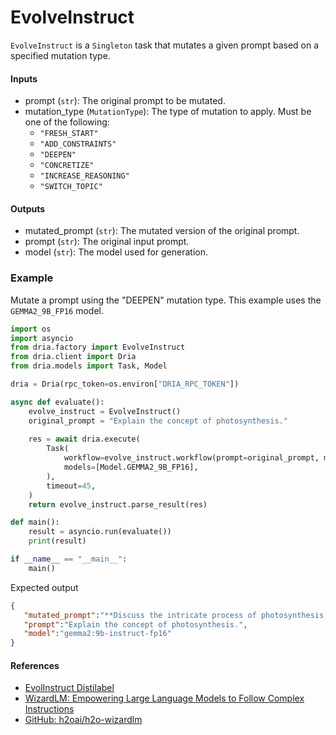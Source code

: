 # EvolveInstruct

`EvolveInstruct` is a `Singleton` task that mutates a given prompt based on a specified mutation type.

#### Inputs
- prompt (`str`): The original prompt to be mutated.
- mutation_type (`MutationType`): The type of mutation to apply. Must be one of the following:
  - `"FRESH_START"`
  - `"ADD_CONSTRAINTS"`
  - `"DEEPEN"`
  - `"CONCRETIZE"`
  - `"INCREASE_REASONING"`
  - `"SWITCH_TOPIC"`

#### Outputs
- mutated_prompt (`str`): The mutated version of the original prompt.
- prompt (`str`): The original input prompt.
- model (`str`): The model used for generation.

### Example

Mutate a prompt using the "DEEPEN" mutation type. This example uses the `GEMMA2_9B_FP16` model.

```python
import os
import asyncio
from dria.factory import EvolveInstruct
from dria.client import Dria
from dria.models import Task, Model

dria = Dria(rpc_token=os.environ["DRIA_RPC_TOKEN"])

async def evaluate():
    evolve_instruct = EvolveInstruct()
    original_prompt = "Explain the concept of photosynthesis."
    
    res = await dria.execute(
        Task(
            workflow=evolve_instruct.workflow(prompt=original_prompt, mutation_type="DEEPEN").model_dump(),
            models=[Model.GEMMA2_9B_FP16],
        ),
        timeout=45,
    )
    return evolve_instruct.parse_result(res)

def main():
    result = asyncio.run(evaluate())
    print(result)

if __name__ == "__main__":
    main()
```

Expected output

```json
{
   "mutated_prompt":"**Discuss the intricate process of photosynthesis, delving into its two main stages (light-dependent and light-independent reactions).  Explain how sunlight is captured, water is split, and carbon dioxide is fixed to produce glucose, the primary energy source for plants. Describe the role of chlorophyll and other pigments in absorbing light energy, and outline the significance of photosynthesis for life on Earth, including its impact on oxygen production and the global carbon cycle.** \n\n\nThis new prompt:\n\n* **Increases depth:** It asks for a more detailed explanation, including the two stages of photosynthesis and their specific mechanisms.\n* **Increases breadth:**  It expands the scope to include the roles of chlorophyll, pigments, and the broader ecological significance of photosynthesis.",
   "prompt":"Explain the concept of photosynthesis.",
   "model":"gemma2:9b-instruct-fp16"
}
```

#### References
- [EvolInstruct Distilabel](https://distilabel.argilla.io/latest/components-gallery/tasks/evolinstruct/#input-output-columns)
- [WizardLM: Empowering Large Language Models to Follow Complex Instructions](https://arxiv.org/abs/2304.12244)
- [GitHub: h2oai/h2o-wizardlm](https://github.com/h2oai/h2o-wizardlm)